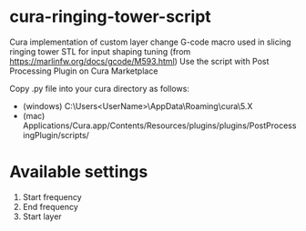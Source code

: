 # cura-ringing-tower-script
Cura implementation of custom layer change G-code macro used in slicing ringing tower STL for input shaping tuning (from https://marlinfw.org/docs/gcode/M593.html)
Use the script with Post Processing Plugin on Cura Marketplace

Copy .py file into your cura directory as follows:
* (windows) C:\Users\<UserName>\AppData\Roaming\cura\5.X
* (mac) Applications/Cura.app/Contents/Resources/plugins/plugins/PostProcessingPlugin/scripts/

# Available settings
1. Start frequency
2. End frequency
3. Start layer
